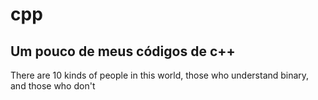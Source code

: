 # cpp
Um pouco de meus códigos de c++
-------------------------------
There are 10 kinds of people in this world, those who understand binary, and those who don't
